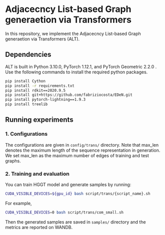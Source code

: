 # Adjacecncy List-based Graph generaetion via Transformers

In this repository, we implement the Adjacecncy List-based Graph generaetion via Transformers (ALT).

## Dependencies

ALT is built in Python 3.10.0, PyTorch 1.12.1, and PyTorch Geometric 2.2.0 . Use the following commands to install the required python packages.

```sh
pip install Cython
pip install -r requirements.txt
pip install rdkit==2020.9.5
pip install git+https://github.com/fabriziocosta/EDeN.git
pip install pytorch-lightning==1.9.3
pip install treelib
```

## Running experiments

### 1. Configurations

The configurations are given in `config/trans/` directory. Note that max_len denotes the maximum length of the sequence representation in generation. We set max_len as the maximum number of edges of training and test graphs.

### 2. Training and evaluation

You can train HGGT model and generate samples by running:
```sh
CUDA_VISIBLE_DEVICES=${gpu_id} bash script/trans/{script_name}.sh
```

For example, 
```sh
CUDA_VISIBLE_DEVICES=0 bash script/trans/com_small.sh
```

Then the generated samples are saved in  `samples/` directory and the metrics are reported on WANDB.
